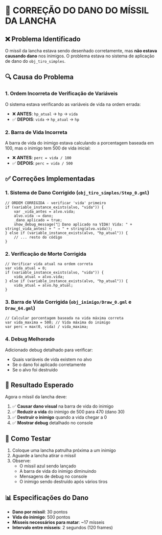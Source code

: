 # 🔧 CORREÇÃO DO DANO DO MÍSSIL DA LANCHA

## ❌ **Problema Identificado**

O míssil da lancha estava sendo desenhado corretamente, mas **não estava causando dano** nos inimigos. O problema estava no sistema de aplicação de dano do `obj_tiro_simples`.

## 🔍 **Causa do Problema**

### **1. Ordem Incorreta de Verificação de Variáveis**
O sistema estava verificando as variáveis de vida na ordem errada:
- ❌ **ANTES**: `hp_atual` → `hp` → `vida`
- ✅ **DEPOIS**: `vida` → `hp_atual` → `hp`

### **2. Barra de Vida Incorreta**
A barra de vida do inimigo estava calculando a porcentagem baseada em 100, mas o inimigo tem 500 de vida inicial:
- ❌ **ANTES**: `perc = vida / 100`
- ✅ **DEPOIS**: `perc = vida / 500`

## ✅ **Correções Implementadas**

### **1. Sistema de Dano Corrigido (`obj_tiro_simples/Step_0.gml`)**
```gml
// ORDEM CORRIGIDA - verificar 'vida' primeiro
if (variable_instance_exists(alvo, "vida")) {
    var _vida_antes = alvo.vida;
    alvo.vida -= dano;
    _dano_aplicado = true;
    show_debug_message("🎯 Dano aplicado na VIDA! Vida: " + string(_vida_antes) + " → " + string(alvo.vida));
} else if (variable_instance_exists(alvo, "hp_atual")) {
    // ... resto do código
}
```

### **2. Verificação de Morte Corrigida**
```gml
// Verificar vida atual na ordem correta
var vida_atual = 0;
if (variable_instance_exists(alvo, "vida")) {
    vida_atual = alvo.vida;
} else if (variable_instance_exists(alvo, "hp_atual")) {
    vida_atual = alvo.hp_atual;
}
```

### **3. Barra de Vida Corrigida (`obj_inimigo/Draw_0.gml` e `Draw_64.gml`)**
```gml
// Calcular porcentagem baseada na vida máxima correta
var vida_maxima = 500; // Vida máxima do inimigo
var perc = max(0, vida) / vida_maxima;
```

### **4. Debug Melhorado**
Adicionado debug detalhado para verificar:
- Quais variáveis de vida existem no alvo
- Se o dano foi aplicado corretamente
- Se o alvo foi destruído

## 🎯 **Resultado Esperado**

Agora o míssil da lancha deve:
1. ✅ **Causar dano visual** na barra de vida do inimigo
2. ✅ **Reduzir a vida** do inimigo de 500 para 470 (dano 30)
3. ✅ **Destruir o inimigo** quando a vida chegar a 0
4. ✅ **Mostrar debug** detalhado no console

## 🧪 **Como Testar**

1. Coloque uma lancha patrulha próxima a um inimigo
2. Aguarde a lancha atirar o míssil
3. Observe:
   - O míssil azul sendo lançado
   - A barra de vida do inimigo diminuindo
   - Mensagens de debug no console
   - O inimigo sendo destruído após vários tiros

## 📊 **Especificações do Dano**

- **Dano por míssil**: 30 pontos
- **Vida do inimigo**: 500 pontos
- **Mísseis necessários para matar**: ~17 mísseis
- **Intervalo entre mísseis**: 2 segundos (120 frames)

